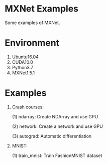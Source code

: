 # MXNet Examples

Some examples of MXNet.

# Environment

1. Ubuntu16.04
2. CUDA10.0
3. Python3.7
3. MXNet1.5.1

# Examples

1. Crash courses:

   (1) ndarray: Create NDArray and use GPU
   
   (2) network: Create a network and use GPU

   (3) autograd: Automatic differentiation

2. MNIST:

   (1) train_mnist: Train FashionMNIST dataset
